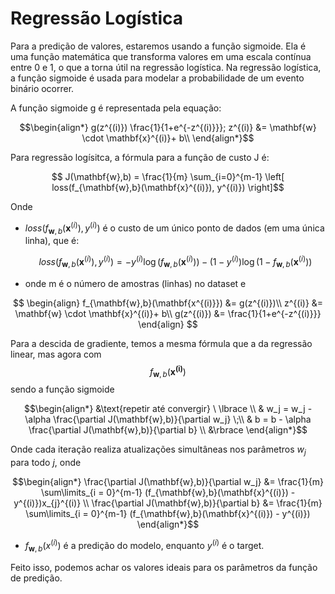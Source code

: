 # Regressão Logística

Para a predição de valores, estaremos usando a função sigmoide. Ela é uma função matemática que transforma valores em uma escala contínua entre 0 e 1, o que a torna útil na regressão logística. Na regressão logística, a função sigmoide é usada para modelar a probabilidade de um evento binário ocorrer.

A função sigmoide g é representada pela equação:

$$\begin{align*}
g(z^{(i)}) \frac{1}{1+e^{-z^{(i)}}};  
z^{(i)} &= \mathbf{w} \cdot \mathbf{x}^{(i)}+ b\\
\end{align*}$$

Para regressão logísitca, a fórmula para a função de custo J é:

$$ J(\mathbf{w},b) = \frac{1}{m} \sum_{i=0}^{m-1} \left[ loss(f_{\mathbf{w},b}(\mathbf{x}^{(i)}), y^{(i)}) \right]$$

Onde
* $loss(f_{\mathbf{w},b}(\mathbf{x}^{(i)}), y^{(i)})$ é o custo de um único ponto de dados (em uma única linha), que é:

    $$loss(f_{\mathbf{w},b}(\mathbf{x}^{(i)}), y^{(i)}) = -y^{(i)} \log\left(f_{\mathbf{w},b}\left( \mathbf{x}^{(i)} \right) \right) - \left( 1 - y^{(i)}\right) \log \left( 1 - f_{\mathbf{w},b}\left( \mathbf{x}^{(i)} \right) \right)$$
    
*  onde m é o número de amostras (linhas) no dataset e

$$
\begin{align}
  f_{\mathbf{w},b}(\mathbf{x^{(i)}}) &= g(z^{(i)})\\
  z^{(i)} &= \mathbf{w} \cdot \mathbf{x}^{(i)}+ b\\
  g(z^{(i)}) &= \frac{1}{1+e^{-z^{(i)}}}
\end{align}
$$

Para a descida de gradiente, temos a mesma fórmula que a da regressão linear, mas agora com $$f_{\mathbf{w},b}(\mathbf{x^{(i)}})$$ sendo a função sigmoide

$$\begin{align*}
&\text{repetir até convergir} \ \lbrace \\
&  w_j = w_j -  \alpha \frac{\partial J(\mathbf{w},b)}{\partial w_j} \;\\ 
&  b = b -  \alpha \frac{\partial J(\mathbf{w},b)}{\partial b} \\
&\rbrace
\end{align*}$$

Onde cada iteração realiza atualizações simultâneas nos parâmetros $w_j$ para todo $j$, onde

$$\begin{align*}
\frac{\partial J(\mathbf{w},b)}{\partial w_j}  &= \frac{1}{m} \sum\limits_{i = 0}^{m-1} (f_{\mathbf{w},b}(\mathbf{x}^{(i)}) - y^{(i)})x_{j}^{(i)}  \\
\frac{\partial J(\mathbf{w},b)}{\partial b}  &= \frac{1}{m} \sum\limits_{i = 0}^{m-1} (f_{\mathbf{w},b}(\mathbf{x}^{(i)}) - y^{(i)})
\end{align*}$$
  
* $f_{\mathbf{w},b}(x^{(i)})$ é a predição do modelo, enquanto $y^{(i)}$ é o target.

Feito isso, podemos achar os valores ideais para os parâmetros da função de predição.
